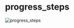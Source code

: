 # progress_steps

![progress_steps](https://user-images.githubusercontent.com/49983520/102826728-8bf93600-43e1-11eb-964d-971a55e9328b.png)
